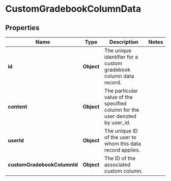 

# CustomGradebookColumnData


## Properties

| Name | Type | Description | Notes |
|------------ | ------------- | ------------- | -------------|
|**id** | **Object** | The unique identifier for a custom gradebook column data record. |  |
|**content** | **Object** | The particular value of the specified column for the user denoted by user_id. |  |
|**userId** | **Object** | The unique ID of the user to whom this data record applies. |  |
|**customGradebookColumnId** | **Object** | The ID of the associated custom column. |  |



